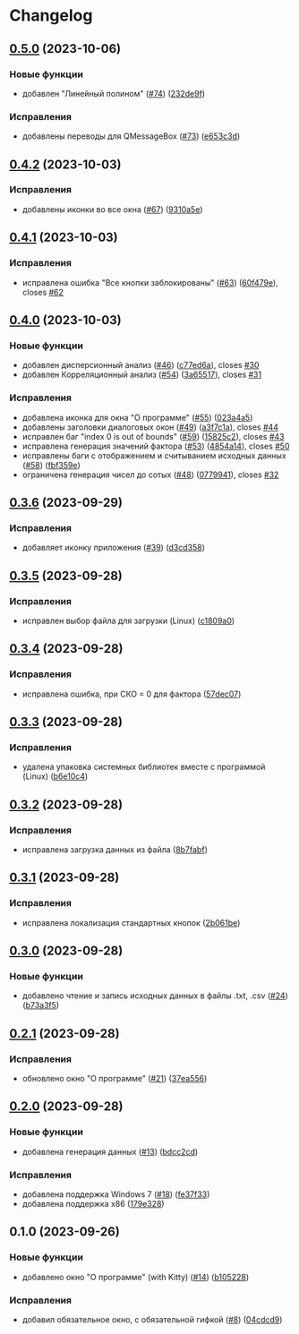 # Changelog

## [0.5.0](https://github.com/shizand/statapp/compare/v0.4.2...v0.5.0) (2023-10-06)


### Новые функции

* добавлен "Линейный полином" ([#74](https://github.com/shizand/statapp/issues/74)) ([232de9f](https://github.com/shizand/statapp/commit/232de9f145862a1a1e493478ba5fe8a6e4866e5a))


### Исправления

* добавлены переводы для QMessageBox ([#73](https://github.com/shizand/statapp/issues/73)) ([e653c3d](https://github.com/shizand/statapp/commit/e653c3df29355e84f5845d428d2265b902f5abeb))

## [0.4.2](https://github.com/shizand/statapp/compare/v0.4.1...v0.4.2) (2023-10-03)


### Исправления

* добавлены иконки во все окна ([#67](https://github.com/shizand/statapp/issues/67)) ([9310a5e](https://github.com/shizand/statapp/commit/9310a5e6226bfaff4a7fe4fb9395d5cd1553fee9))

## [0.4.1](https://github.com/shizand/statapp/compare/v0.4.0...v0.4.1) (2023-10-03)


### Исправления

* исправлена ошибка "Все кнопки заблокированы" ([#63](https://github.com/shizand/statapp/issues/63)) ([60f479e](https://github.com/shizand/statapp/commit/60f479ea7ddd87f2a8b9d0e62442ba9faf45e9d7)), closes [#62](https://github.com/shizand/statapp/issues/62)

## [0.4.0](https://github.com/shizand/statapp/compare/v0.3.6...v0.4.0) (2023-10-03)


### Новые функции

* добавлен дисперсионный анализ ([#46](https://github.com/shizand/statapp/issues/46)) ([c77ed6a](https://github.com/shizand/statapp/commit/c77ed6a82fefbbf8879ba87d62bd895ebfd1e6fa)), closes [#30](https://github.com/shizand/statapp/issues/30)
* добавлен Корреляционный анализ ([#54](https://github.com/shizand/statapp/issues/54)) ([3a65517](https://github.com/shizand/statapp/commit/3a655178d4e262c7df42b9c1567dcaf997c58071)), closes [#31](https://github.com/shizand/statapp/issues/31)


### Исправления

* добавлена иконка для окна "О программе" ([#55](https://github.com/shizand/statapp/issues/55)) ([023a4a5](https://github.com/shizand/statapp/commit/023a4a514221ab22bb29f87aeccd20b5595d1b2e))
* добавлены заголовки диалоговых окон ([#49](https://github.com/shizand/statapp/issues/49)) ([a3f7c1a](https://github.com/shizand/statapp/commit/a3f7c1ac0b1bd16a2954dce83996c2e3677a7164)), closes [#44](https://github.com/shizand/statapp/issues/44)
* исправлен баг "index 0 is out of bounds" ([#59](https://github.com/shizand/statapp/issues/59)) ([15825c2](https://github.com/shizand/statapp/commit/15825c22007baeceebee98d19515ff038c1c2ae4)), closes [#43](https://github.com/shizand/statapp/issues/43)
* исправлена генерация значений фактора ([#53](https://github.com/shizand/statapp/issues/53)) ([4854a14](https://github.com/shizand/statapp/commit/4854a14e709272fe92463ac43d29f9a73a5f9875)), closes [#50](https://github.com/shizand/statapp/issues/50)
* исправлены баги с отображением и считыванием исходных данных ([#58](https://github.com/shizand/statapp/issues/58)) ([fbf359e](https://github.com/shizand/statapp/commit/fbf359e515f962dd5e079d7a13b5b7dc39339764))
* ограничена генерация чисел до сотых ([#48](https://github.com/shizand/statapp/issues/48)) ([0779941](https://github.com/shizand/statapp/commit/0779941dc9d9e83c35aff9f07a563da31e5c62c4)), closes [#32](https://github.com/shizand/statapp/issues/32)

## [0.3.6](https://github.com/shizand/statapp/compare/v0.3.5...v0.3.6) (2023-09-29)


### Исправления

* добавляет иконку приложения ([#39](https://github.com/shizand/statapp/issues/39)) ([d3cd358](https://github.com/shizand/statapp/commit/d3cd3589a781df47e6d0e9d669a376aefd9090fe))

## [0.3.5](https://github.com/shizand/statapp/compare/v0.3.4...v0.3.5) (2023-09-28)


### Исправления

* исправлен выбор файла для загрузки (Linux) ([c1809a0](https://github.com/shizand/statapp/commit/c1809a0bc778fde52aa392fb6656b0fd2ffeabe5))

## [0.3.4](https://github.com/shizand/statapp/compare/v0.3.3...v0.3.4) (2023-09-28)


### Исправления

* исправлена ошибка, при СКО = 0 для фактора ([57dec07](https://github.com/shizand/statapp/commit/57dec07000e78d694986b1b90de42b84db14c1a7))

## [0.3.3](https://github.com/shizand/statapp/compare/v0.3.2...v0.3.3) (2023-09-28)


### Исправления

* удалена упаковка системных библиотек вместе с программой (Linux) ([b6e10c4](https://github.com/shizand/statapp/commit/b6e10c420958cf554c1953f30c4cfd9dcadebd1a))

## [0.3.2](https://github.com/shizand/statapp/compare/v0.3.1...v0.3.2) (2023-09-28)


### Исправления

* исправлена загрузка данных из файла ([8b7fabf](https://github.com/shizand/statapp/commit/8b7fabfa46d546b1969bdf9f4800cb0e06fa186a))

## [0.3.1](https://github.com/shizand/statapp/compare/v0.3.0...v0.3.1) (2023-09-28)


### Исправления

* исправлена локализация стандартных кнопок ([2b061be](https://github.com/shizand/statapp/commit/2b061bed2f6343fc2feb87472afc4c9a051b30a9))

## [0.3.0](https://github.com/shizand/statapp/compare/v0.2.1...v0.3.0) (2023-09-28)


### Новые функции

* добавлено чтение и запись исходных данных в файлы .txt, .csv ([#24](https://github.com/shizand/statapp/issues/24)) ([b73a3f5](https://github.com/shizand/statapp/commit/b73a3f5d3ba5707f0bdb816452ad7f59c0da8290))

## [0.2.1](https://github.com/shizand/statapp/compare/v0.2.0...v0.2.1) (2023-09-28)


### Исправления

* обновлено окно "О программе" ([#21](https://github.com/shizand/statapp/issues/21)) ([37ea556](https://github.com/shizand/statapp/commit/37ea556ad20c7b2d3b346e0eafd583c60121d594))

## [0.2.0](https://github.com/shizand/statapp/compare/v0.1.0...v0.2.0) (2023-09-28)


### Новые функции

* добавлена генерация данных ([#13](https://github.com/shizand/statapp/issues/13)) ([bdcc2cd](https://github.com/shizand/statapp/commit/bdcc2cdfe2001c81b1cbc201d4269e3b3d506b3a))


### Исправления

* добавлена поддержка Windows 7 ([#18](https://github.com/shizand/statapp/issues/18)) ([fe37f33](https://github.com/shizand/statapp/commit/fe37f33d8457ebcdeaa63d4819d3d9814a4bd2f9))
* добавлена поддержка x86 ([179e328](https://github.com/shizand/statapp/commit/179e3286a2fb06064d37bf0d46db78204eaf0b00))

## 0.1.0 (2023-09-26)


### Новые функции

* добавлено окно "О программе" (with Kitty) ([#14](https://github.com/shizand/statapp/issues/14)) ([b105228](https://github.com/shizand/statapp/commit/b105228d3c7f0b2f7f804b4aa7fc6407015bb0c2))


### Исправления

* добавил обязательное окно, с обязательной гифкой ([#8](https://github.com/shizand/statapp/issues/8)) ([04cdcd9](https://github.com/shizand/statapp/commit/04cdcd92214b9625facb0465a805bbf5496601a1))
